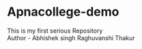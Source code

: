 # Apnacollege-demo
This is my first serious Repository
<br>
Author - Abhishek singh Raghuvanshi Thakur
